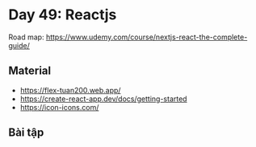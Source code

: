 # Day 49: Reactjs

Road map: https://www.udemy.com/course/nextjs-react-the-complete-guide/

## Material

- https://flex-tuan200.web.app/
- https://create-react-app.dev/docs/getting-started
- https://icon-icons.com/

## Bài tập
